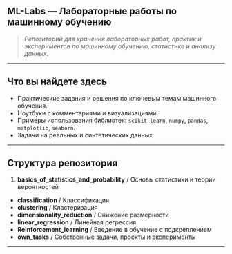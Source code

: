## ML-Labs — Лабораторные работы по машинному обучению

> *Репозиторий для хранения лабораторных работ, практик и экспериментов по машинному обучению, статистике и анализу данных.*

---

## Что вы найдете здесь

- Практические задания и решения по ключевым темам машинного обучения.
- Ноутбуки с комментариями и визуализациями.
- Примеры использования библиотек: `scikit-learn`, `numpy`, `pandas`, `matplotlib`, `seaborn`.
- Задачи на реальных и синтетических данных.

---

## Структура репозитория
1. **basics_of_statistics_and_probability** / Основы статистики и теории вероятностей
- **classification** / Классификация
- **clustering** / Кластеризация
- **dimensionality_reduction** / Снижение размерности
- **linear_regression** / Линейная регрессия
- **Reinforcement_learning** / Введение в обучение с подкреплением
- **own_tasks** / Собственные задачи, проекты и эксперименты

---
